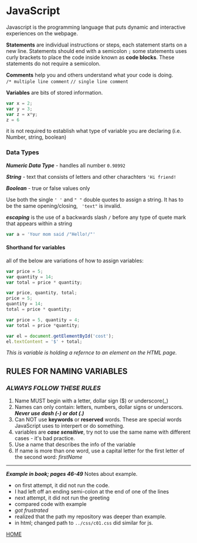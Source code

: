 # JavaScript

Javascript is the programming language that puts dynamic and interactive experiences on the webpage. 

**Statements** are individual instructions or steps, each statement starts on a new line. Statements should end with a semicolon `;`
some statements uses curly brackets to place the code inside known as **code blocks**.  These statements do not require a semicolon.

**Comments** help you and others understand what your code is doing.  
 `/* multiple line comment`
 `// single line comment`

**Variables** are bits of stored information. 
```JavaScript
var x = 2;
var y = 3;
var z = x*y;
z = 6
```



it is not required to establish what type of variable you are declaring (i.e. Number, string, boolean)

### Data Types

***Numeric Data Type*** - handles all number `0.98992`

***String*** - text that consists of letters and other charachters `'Hi friend!`

***Boolean*** - true or false values only

Use both the single `' '` and `" "` double quotes to assign a string.  It has to be the same opening/closing, ` 'text"` is invalid.

***escaping*** is the use of a backwards slash `/` before any type of quete mark that appears within a string 
```Javascript
var a = 'Your mom said /"Hello!/"'
```


#### Shorthand for variables
all of the below are variations of how to assign variables:
```Javascript
var price = 5;
var quantity = 14;
var total = price * quantity;
```

```Javascript
var price, quantity, total;
price = 5;
quantity = 14;
total = price * quantity;
```

```Javascript
var price = 5, quantity = 4;
var total = price *quantity;
```

```Javascript
var el = document.getElementById('cost');
el.textContent = '$' + total;
```
*This is variable is holding a refernce to an element on the HTML page.*


## RULES FOR NAMING VARIABLES
### *ALWAYS FOLLOW THESE RULES*

1. Name MUST begin with a letter, dollar sign ($) or underscore(_)
2. Names can only contain: letters, numbers, dollar signs or underscors.  ***Never use dash (-) or dot (.)***
3. Can NOT use **keywords** or **reserved** words.  These are special words JavaScript uses to interpert or do something.
4. variables are ***case sensitive***, try not to use the same name with different cases - it's bad practice.
5. Use a name that describes the info of the variable
6. If name is more than one word, use a capital letter for the first letter of the second word: _firstName_

---

***Example in book; pages 46-49***
Notes about example.  
- on first attempt, it did not run the code.
- I had left off an ending semi-colon at the end of one of the lines
- next attempt, it did not run the greeting
- compared code with example
- _got frustrated_
- realized that the path my repository was deeper than example.
- in html; changed path to `../css/c01.css` did similar for js.

[HOME](https://cassandraortiz.github.io/learning-journal/)